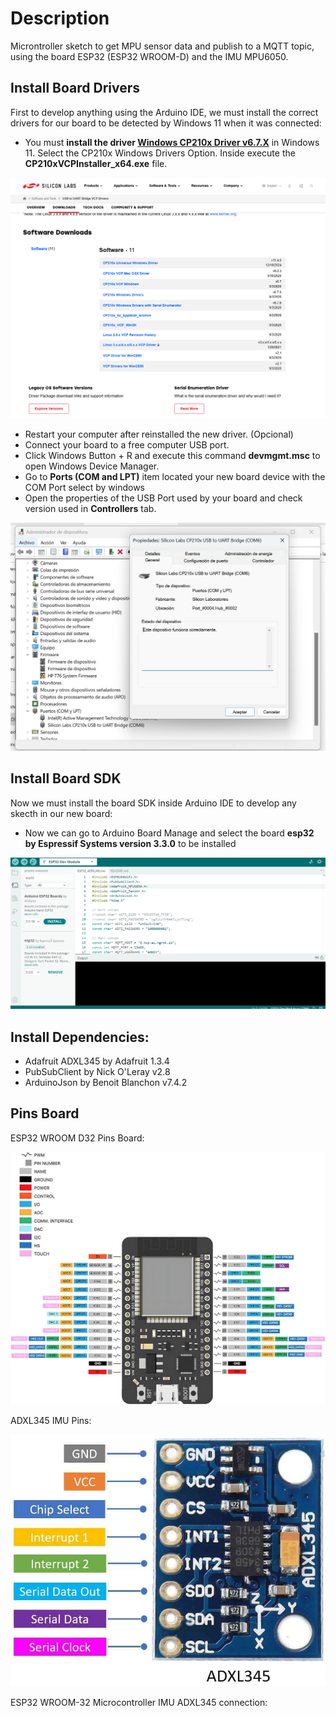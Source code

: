 # Description
Microntroller sketch to get MPU sensor data and publish to a MQTT topic, using the board ESP32 (ESP32 WROOM-D) and the IMU MPU6050.

## Install Board Drivers

First to develop anything using the Arduino IDE, we must install the correct drivers for our board to be detected by Windows 11 when it was connected:

- You must **install the driver [Windows CP210x Driver v6.7.X](https://www.silabs.com/software-and-tools/usb-to-uart-bridge-vcp-drivers?tab=downloads)** in Windows 11. Select the CP210x Windows Drivers Option. Inside execute the **CP210xVCPInstaller_x64.exe** file.

![ESP32 board drivers](../captures/ESP32_board_drivers.png "ESP32 board drivers")

- Restart your computer after reinstalled the new driver. (Opcional)
- Connect your board to a free computer USB port.
- Click Windows Button + R and execute this command **devmgmt.msc** to open Windows Device Manager.
- Go to **Ports (COM and LPT)** item located your new board device with the COM Port select by windows
- Open the properties of the USB Port used by your board and check version used in **Controllers** tab.

![CH340 Driver version](../captures/CP210x_driver_version.png "CH340 Driver version")

## Install Board SDK

Now we must install the board SDK inside Arduino IDE to develop any skecth in our new board:

- Now we can go to Arduino Board Manage and select the board **esp32 by Espressif Systems version 3.3.0** to be installed

![ESP32 Board](../captures/ESP32_board.png "ESP32 Board")

## Install Dependencies:

- Adafruit ADXL345 by Adafruit 1.3.4
- PubSubClient by Nick O'Leray v2.8
- ArduinoJson by Benoit Blanchon v7.4.2

## Pins Board

ESP32 WROOM D32 Pins Board:

![ESP32 Pins Board](../captures/ESP32_WROOM_D.jpg "ESP32 Pins Board")

ADXL345 IMU Pins:

![ADXL345 Pins](../captures/ADXL345.jpg "ADXL345 Pins")

ESP32 WROOM-32 Microcontroller IMU ADXL345 connection:
